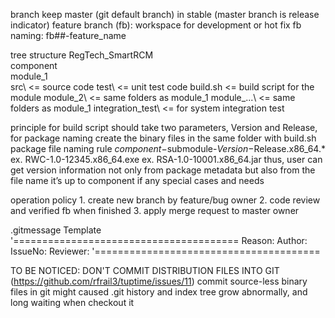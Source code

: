 branch
    keep master (git default branch) in stable (master branch is release indicator)
    feature branch (fb): workspace for development or hot fix
        fb naming: fb##-feature_name

tree structure
RegTech_SmartRCM\
    component\
        module_1\
            src\    <= source code
            test\   <= unit test code
            build.sh   <= build script for the module
        module_2\ <= same folders as module_1
        module_...\ <= same folders as module_1
    integration_test\ <= for system integration test

principle for build script
    should take two parameters, Version and Release, for package naming
    create the binary files in the same folder with build.sh
    package file naming rule
        $component-$submodule-$Version-$Release.x86_64.*
        ex. RWC-1.0-12345.x86_64.exe
        ex. RSA-1.0-10001.x86_64.jar
        thus, user can get version information not only from package metadata but also from the file name
        it’s up to component if any special cases and needs

operation policy
    1. create new branch by feature/bug owner
    2. code review and verified fb when finished
    3. apply merge request to master owner

.gitmessage Template
'=======================================
Reason: 
Author: 
IssueNo:
Reviewer:
'=======================================

TO BE NOTICED: DON'T COMMIT DISTRIBUTION FILES INTO GIT (https://github.com/rfrail3/tuptime/issues/11)
    commit source-less binary files in git might caused .git history and index tree grow abnormally, and long waiting when checkout it
